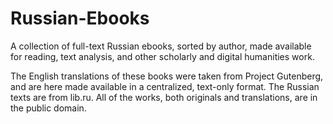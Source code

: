 # Russian-Ebooks
A collection of full-text Russian ebooks, sorted by author, made available for reading, text analysis, and other scholarly and digital humanities work.

The English translations of these books were taken from Project Gutenberg, and are here made available in a centralized, text-only format. The Russian texts are from lib.ru. All of the works, both originals and translations, are in the public domain.

